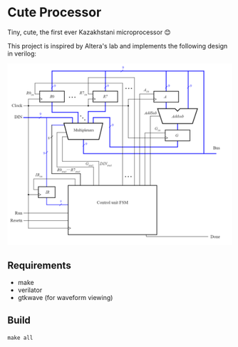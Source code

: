 # Cute Processor
Tiny, cute, the first ever Kazakhstani microprocessor 😊

This project is inspired by Altera's lab and implements the following design in verilog:

<img src="./docs/design.png" alt="design" width="600px"/>

## Requirements
* make
* verilator
* gtkwave (for waveform viewing)

## Build
`make all`
